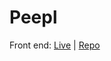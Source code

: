 # Peepl

Front end: [Live](https://peepl.pages.dev/) | [Repo](https://github.com/MaoShizhong/Peepl)
